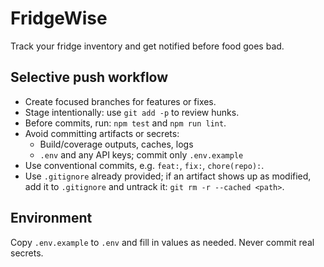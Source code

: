 # FridgeWise

Track your fridge inventory and get notified before food goes bad.

## Selective push workflow

- Create focused branches for features or fixes.
- Stage intentionally: use `git add -p` to review hunks.
- Before commits, run: `npm test` and `npm run lint`.
- Avoid committing artifacts or secrets:
  - Build/coverage outputs, caches, logs
  - `.env` and any API keys; commit only `.env.example`
- Use conventional commits, e.g. `feat:`, `fix:`, `chore(repo):`.
- Use `.gitignore` already provided; if an artifact shows up as modified, add it to `.gitignore` and untrack it: `git rm -r --cached <path>`.

## Environment

Copy `.env.example` to `.env` and fill in values as needed. Never commit real secrets.
